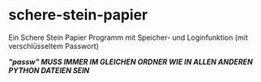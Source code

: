 # schere-stein-papier
Ein Schere Stein Papier Programm mit Speicher- und Loginfunktion (mit verschlüsseltem Passwort)

***"passw" MUSS IMMER IM GLEICHEN ORDNER WIE IN ALLEN ANDEREN PYTHON DATEIEN SEIN***
